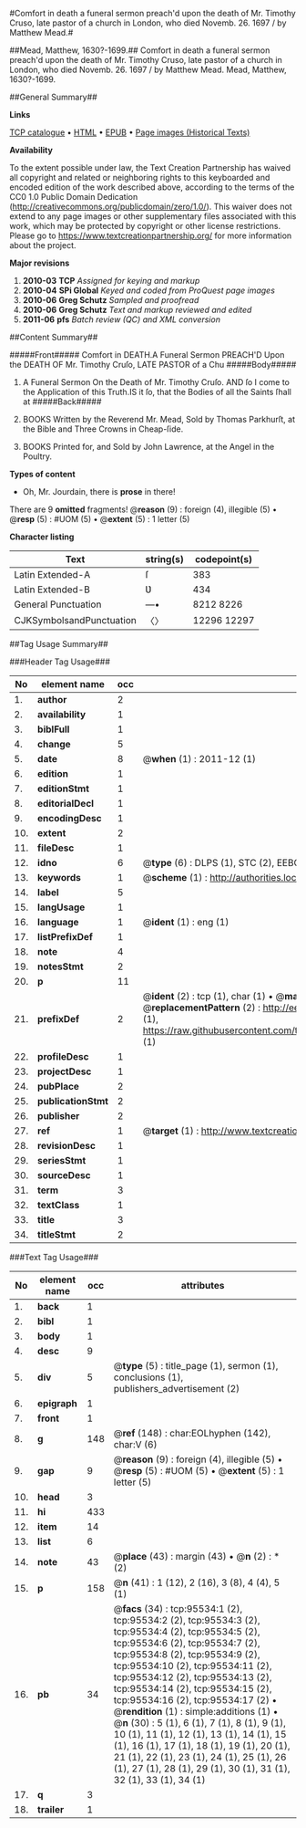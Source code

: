 #Comfort in death a funeral sermon preach'd upon the death of Mr. Timothy Cruso, late pastor of a church in London, who died Novemb. 26. 1697 / by Matthew Mead.#

##Mead, Matthew, 1630?-1699.##
Comfort in death a funeral sermon preach'd upon the death of Mr. Timothy Cruso, late pastor of a church in London, who died Novemb. 26. 1697 / by Matthew Mead.
Mead, Matthew, 1630?-1699.

##General Summary##

**Links**

[TCP catalogue](http://www.ota.ox.ac.uk/tcp/)  • 
[HTML](http://tei.it.ox.ac.uk/tcp/Texts-HTML/free/A50/A50479.html)  • 
[EPUB](http://tei.it.ox.ac.uk/tcp/Texts-EPUB/free/A50/A50479.epub) • 
[Page images (Historical Texts)](https://historicaltexts.jisc.ac.uk/eebo-12926896e)

**Availability**

To the extent possible under law, the Text Creation Partnership has waived all copyright and related or neighboring rights to this keyboarded and encoded edition of the work described above, according to the terms of the CC0 1.0 Public Domain Dedication (http://creativecommons.org/publicdomain/zero/1.0/). This waiver does not extend to any page images or other supplementary files associated with this work, which may be protected by copyright or other license restrictions. Please go to https://www.textcreationpartnership.org/ for more information about the project.

**Major revisions**

1. __2010-03__ __TCP__ *Assigned for keying and markup*
1. __2010-04__ __SPi Global__ *Keyed and coded from ProQuest page images*
1. __2010-06__ __Greg Schutz__ *Sampled and proofread*
1. __2010-06__ __Greg Schutz__ *Text and markup reviewed and edited*
1. __2011-06__ __pfs__ *Batch review (QC) and XML conversion*

##Content Summary##

#####Front#####
Comfort in DEATH.A Funeral Sermon PREACH'D Upon the DEATH OF Mr. Timothy Cruſo, LATE PASTOR of a Chu
#####Body#####

1. A Funeral Sermon On the Death of Mr. Timothy Cruſo.
AND ſo I come to the Application of this Truth.IS it ſo, that the Bodies of all the Saints ſhall at 
#####Back#####

1. BOOKS Written by the Reverend Mr. Mead, Sold by Thomas Parkhurſt, at the Bible and Three Crowns in Cheap-ſide.

1. BOOKS Printed for, and Sold by John Lawrence, at the Angel in the Poultry.

**Types of content**

  * Oh, Mr. Jourdain, there is **prose** in there!

There are 9 **omitted** fragments! 
 @__reason__ (9) : foreign (4), illegible (5)  •  @__resp__ (5) : #UOM (5)  •  @__extent__ (5) : 1 letter (5)

**Character listing**


|Text|string(s)|codepoint(s)|
|---|---|---|
|Latin Extended-A|ſ|383|
|Latin Extended-B|Ʋ|434|
|General Punctuation|—•|8212 8226|
|CJKSymbolsandPunctuation|〈〉|12296 12297|

##Tag Usage Summary##

###Header Tag Usage###

|No|element name|occ|attributes|
|---|---|---|---|
|1.|__author__|2||
|2.|__availability__|1||
|3.|__biblFull__|1||
|4.|__change__|5||
|5.|__date__|8| @__when__ (1) : 2011-12 (1)|
|6.|__edition__|1||
|7.|__editionStmt__|1||
|8.|__editorialDecl__|1||
|9.|__encodingDesc__|1||
|10.|__extent__|2||
|11.|__fileDesc__|1||
|12.|__idno__|6| @__type__ (6) : DLPS (1), STC (2), EEBO-CITATION (1), OCLC (1), VID (1)|
|13.|__keywords__|1| @__scheme__ (1) : http://authorities.loc.gov/ (1)|
|14.|__label__|5||
|15.|__langUsage__|1||
|16.|__language__|1| @__ident__ (1) : eng (1)|
|17.|__listPrefixDef__|1||
|18.|__note__|4||
|19.|__notesStmt__|2||
|20.|__p__|11||
|21.|__prefixDef__|2| @__ident__ (2) : tcp (1), char (1)  •  @__matchPattern__ (2) : ([0-9\-]+):([0-9IVX]+) (1), (.+) (1)  •  @__replacementPattern__ (2) : http://eebo.chadwyck.com/downloadtiff?vid=$1&page=$2 (1), https://raw.githubusercontent.com/textcreationpartnership/Texts/master/tcpchars.xml#$1 (1)|
|22.|__profileDesc__|1||
|23.|__projectDesc__|1||
|24.|__pubPlace__|2||
|25.|__publicationStmt__|2||
|26.|__publisher__|2||
|27.|__ref__|1| @__target__ (1) : http://www.textcreationpartnership.org/docs/. (1)|
|28.|__revisionDesc__|1||
|29.|__seriesStmt__|1||
|30.|__sourceDesc__|1||
|31.|__term__|3||
|32.|__textClass__|1||
|33.|__title__|3||
|34.|__titleStmt__|2||


###Text Tag Usage###

|No|element name|occ|attributes|
|---|---|---|---|
|1.|__back__|1||
|2.|__bibl__|1||
|3.|__body__|1||
|4.|__desc__|9||
|5.|__div__|5| @__type__ (5) : title_page (1), sermon (1), conclusions (1), publishers_advertisement (2)|
|6.|__epigraph__|1||
|7.|__front__|1||
|8.|__g__|148| @__ref__ (148) : char:EOLhyphen (142), char:V (6)|
|9.|__gap__|9| @__reason__ (9) : foreign (4), illegible (5)  •  @__resp__ (5) : #UOM (5)  •  @__extent__ (5) : 1 letter (5)|
|10.|__head__|3||
|11.|__hi__|433||
|12.|__item__|14||
|13.|__list__|6||
|14.|__note__|43| @__place__ (43) : margin (43)  •  @__n__ (2) : * (2)|
|15.|__p__|158| @__n__ (41) : 1 (12), 2 (16), 3 (8), 4 (4), 5 (1)|
|16.|__pb__|34| @__facs__ (34) : tcp:95534:1 (2), tcp:95534:2 (2), tcp:95534:3 (2), tcp:95534:4 (2), tcp:95534:5 (2), tcp:95534:6 (2), tcp:95534:7 (2), tcp:95534:8 (2), tcp:95534:9 (2), tcp:95534:10 (2), tcp:95534:11 (2), tcp:95534:12 (2), tcp:95534:13 (2), tcp:95534:14 (2), tcp:95534:15 (2), tcp:95534:16 (2), tcp:95534:17 (2)  •  @__rendition__ (1) : simple:additions (1)  •  @__n__ (30) : 5 (1), 6 (1), 7 (1), 8 (1), 9 (1), 10 (1), 11 (1), 12 (1), 13 (1), 14 (1), 15 (1), 16 (1), 17 (1), 18 (1), 19 (1), 20 (1), 21 (1), 22 (1), 23 (1), 24 (1), 25 (1), 26 (1), 27 (1), 28 (1), 29 (1), 30 (1), 31 (1), 32 (1), 33 (1), 34 (1)|
|17.|__q__|3||
|18.|__trailer__|1||

